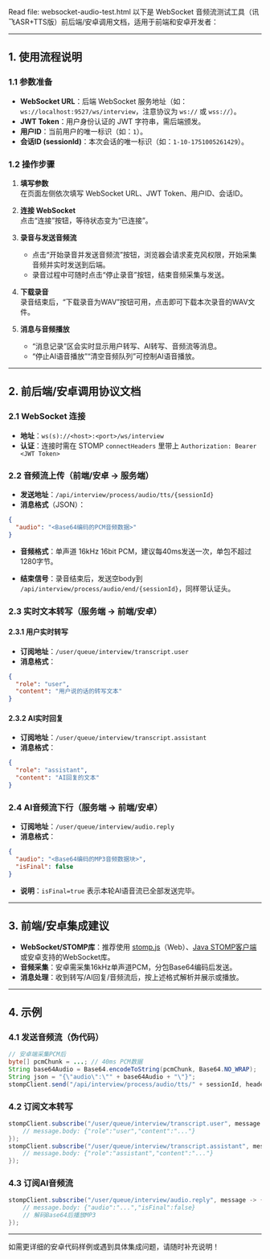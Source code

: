 Read file: websocket-audio-test.html
以下是 WebSocket 音频流测试工具（讯飞ASR+TTS版）前后端/安卓调用文档，适用于前端和安卓开发者：

---

## 1. 使用流程说明

### 1.1 参数准备

- **WebSocket URL**：后端 WebSocket 服务地址（如：`ws://localhost:9527/ws/interview`，注意协议为 `ws://` 或 `wss://`）。
- **JWT Token**：用户身份认证的 JWT 字符串，需后端颁发。
- **用户ID**：当前用户的唯一标识（如：`1`）。
- **会话ID (sessionId)**：本次会话的唯一标识（如：`1-10-1751005261429`）。

### 1.2 操作步骤

1. **填写参数**  
   在页面左侧依次填写 WebSocket URL、JWT Token、用户ID、会话ID。

2. **连接 WebSocket**  
   点击“连接”按钮，等待状态变为“已连接”。

3. **录音与发送音频流**  
   - 点击“开始录音并发送音频流”按钮，浏览器会请求麦克风权限，开始采集音频并实时发送到后端。
   - 录音过程中可随时点击“停止录音”按钮，结束音频采集与发送。

4. **下载录音**  
   录音结束后，“下载录音为WAV”按钮可用，点击即可下载本次录音的WAV文件。

5. **消息与音频播放**  
   - “消息记录”区会实时显示用户转写、AI转写、音频流等消息。
   - “停止AI语音播放”“清空音频队列”可控制AI语音播放。

---

## 2. 前后端/安卓调用协议文档

### 2.1 WebSocket 连接

- **地址**：`ws(s)://<host>:<port>/ws/interview`
- **认证**：连接时需在 STOMP `connectHeaders` 里带上 `Authorization: Bearer <JWT Token>`

### 2.2 音频流上传（前端/安卓 -> 服务端）

- **发送地址**：`/api/interview/process/audio/tts/{sessionId}`
- **消息格式**（JSON）：

```json
{
  "audio": "<Base64编码的PCM音频数据>"
}
```
- **音频格式**：单声道 16kHz 16bit PCM，建议每40ms发送一次，单包不超过1280字节。

- **结束信号**：录音结束后，发送空body到 `/api/interview/process/audio/end/{sessionId}`，同样带认证头。

### 2.3 实时文本转写（服务端 -> 前端/安卓）

#### 2.3.1 用户实时转写

- **订阅地址**：`/user/queue/interview/transcript.user`
- **消息格式**：

```json
{
  "role": "user",
  "content": "用户说的话的转写文本"
}
```

#### 2.3.2 AI实时回复

- **订阅地址**：`/user/queue/interview/transcript.assistant`
- **消息格式**：

```json
{
  "role": "assistant",
  "content": "AI回复的文本"
}
```

### 2.4 AI音频流下行（服务端 -> 前端/安卓）

- **订阅地址**：`/user/queue/interview/audio.reply`
- **消息格式**：

```json
{
  "audio": "<Base64编码的MP3音频数据块>",
  "isFinal": false
}
```
- **说明**：`isFinal=true` 表示本轮AI语音流已全部发送完毕。

---

## 3. 前端/安卓集成建议

- **WebSocket/STOMP库**：推荐使用 [stomp.js](https://stomp-js.github.io/)（Web）、[Java STOMP客户端](https://github.com/stomp-js/stomp-websocket) 或安卓支持的WebSocket库。
- **音频采集**：安卓需采集16kHz单声道PCM，分包Base64编码后发送。
- **消息处理**：收到转写/AI回复/音频流后，按上述格式解析并展示或播放。

---

## 4. 示例

### 4.1 发送音频流（伪代码）

```java
// 安卓端采集PCM后
byte[] pcmChunk = ...; // 40ms PCM数据
String base64Audio = Base64.encodeToString(pcmChunk, Base64.NO_WRAP);
String json = "{\"audio\":\"" + base64Audio + "\"}";
stompClient.send("/api/interview/process/audio/tts/" + sessionId, headers, json);
```

### 4.2 订阅文本转写

```java
stompClient.subscribe("/user/queue/interview/transcript.user", message -> {
    // message.body: {"role":"user","content":"..."}
});
stompClient.subscribe("/user/queue/interview/transcript.assistant", message -> {
    // message.body: {"role":"assistant","content":"..."}
});
```

### 4.3 订阅AI音频流

```java
stompClient.subscribe("/user/queue/interview/audio.reply", message -> {
    // message.body: {"audio":"...","isFinal":false}
    // 解码Base64后播放MP3
});
```

---

如需更详细的安卓代码样例或遇到具体集成问题，请随时补充说明！